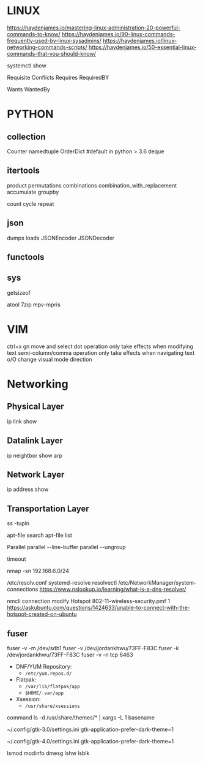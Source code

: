 # LINUX
https://haydenjames.io/mastering-linux-administration-20-powerful-commands-to-know/
https://haydenjames.io/90-linux-commands-frequently-used-by-linux-sysadmins/
https://haydenjames.io/linux-networking-commands-scripts/
https://haydenjames.io/50-essential-linux-commands-that-you-should-know/

systemctl show

Requisite
Conflicts
Requires
RequiredBY

Wants
WantedBy

# PYTHON

## collection
Counter
namedtuple
OrderDict #default in python > 3.6
deque

## itertools
product
permutations
combinations
combination_with_replacement
accumulate
groupby

count
cycle
repeat

## json
dumps
loads
JSONEncoder
JSONDecoder

## functools

## sys
getsizeof

atool
7zip
mpv-mpris

# VIM
ctrl+x
gn move and select
dot operation only take effects when modifying text
semi-column/comma operation only take effects when navigating text
o/O change visual mode direction

# Networking

## Physical Layer
ip link show

## Datalink Layer
ip neightbor show
arp

## Network Layer
ip address show

## Transportation Layer
ss -tupln

apt-file search
apt-file list

Parallel
parallel --line-buffer
parallel --ungroup

timeout

nmap -sn 192.168.6.0/24

/etc/resolv.conf
systemd-resolve
resolvectl
/etc/NetworkManager/system-connections
https://www.nslookup.io/learning/what-is-a-dns-resolver/

nmcli connection modify Hotspot 802-11-wireless-security.pmf 1
https://askubuntu.com/questions/1424633/unable-to-connect-with-the-hotspot-created-on-ubuntu

## fuser
fuser -v -m /dev/sdb1
fuser -v /dev/jordankhwu/73FF-F83C
fuser -k /dev/jordankhwu/73FF-F83C
fuser -v -n tcp 6463

- DNF/YUM Repository:
    - `/etc/yum.repos.d/`
- Flatpak:
    - `/var/lib/flatpak/app`
    - `$HOME/.var/app`
- Xsession:
    - `/usr/share/xsessions`

command ls -d /usr/share/themes/* | xargs -L 1 basename

~/.config/gtk-3.0/settings.ini
gtk-application-prefer-dark-theme=1

~/.config/gtk-4.0/settings.ini
gtk-application-prefer-dark-theme=1

lsmod
modinfo
dmesg
lshw
lsblk
